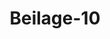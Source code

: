 ---  
schema: default  
title: Beilage-10  
organization: Team Charlie  
notes: "<p>§.1</p><p>Note

de Son Exc. Mr. le Baron d'ANSTErT etc. etc., à Son Exc. Monsieur de NAGLER,

Ministre de Sa Majesté le Roi de Prusse, Président par substitution

la haute Diète de la Sérénissime Confédération Germanique.

Sa Majesté l'Empereur de toutes les Russies ne voulant point qui'l puisse

subsister le moindre doute à l’égard de l'intime confiance qu’ Il a vouée à la Sé

rénissime Confédération Germanique, le Soussigné est chargé de communiquer à

la haute Diète l’apperçu sommaire du résultat des enquêtes, qui ont eu lieu jusqu’à

présent sur les évènemens du Décembre 1825 et du % Janvier 1826. Il a joint

à ce sommaire une copie littérale de la dépêche ministérielle qui l’accompagnaît.

Il n’a pas cru pouvoir mieux complèter une communication officielle, dont il prie

Son Excellence Monsieur de Nagler, Président par interim, de vouloir bien faire

part à la haute Diète.

Il profite de cette occasion pour avoir l’honneur d’offrir à Son Excellence les

témoignages de sa haute considération.

à Francfort s. M. le 1/2 Février 1826.

d'Anstett.</p>"  
resources:  
- format: png  
  name: Page65[1].png  
  url: ../../Protokolle_BV_18_1826/Beilage-10/Page65[1].png  
category:   
  - Protokolle_BV_18_1826  
maintainer: Tao Luo  
maintainer_email: t.luo.21@abdn.ac.uk  
---